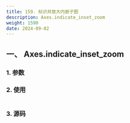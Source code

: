 ```yaml
---
title: 159. 标识并放大内嵌子图
description: Axes.indicate_inset_zoom
weight: 1590
date: 2024-09-02
---
```

<style>
th, td {
  border: 1px solid rgb(190, 190, 190);
}
</style>


## 一、 Axes.indicate_inset_zoom


### 1. 参数




### 2. 使用



```python


```


### 3. 源码
```python

```




